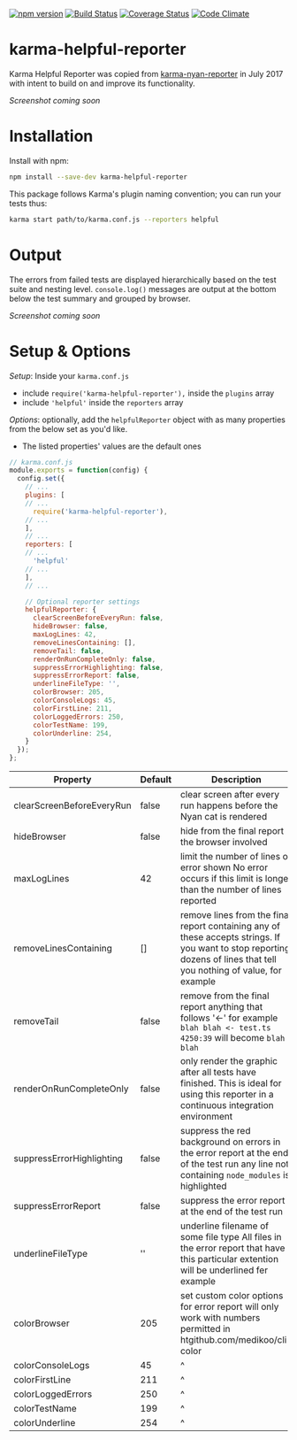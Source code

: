 [![npm version](https://badge.fury.io/js/karma-helpful-reporter.svg)](http://badge.fury.io/js/karma-helpful-reporter)
[![Build Status](https://travis-ci.org/whyboris/karma-helpful-reporter.svg)](https://travis-ci.org/whyboris/karma-helpful-reporter)
[![Coverage Status](https://coveralls.io/repos/whyboris/karma-helpful-reporter/badge.svg?branch=master)](https://coveralls.io/r/whyboris/karma-helpful-reporter?branch=master)
[![Code Climate](https://codeclimate.com/github/whyboris/karma-helpful-reporter/badges/gpa.svg)](https://codeclimate.com/github/whyboris/karma-helpful-reporter)

karma-helpful-reporter
===

Karma Helpful Reporter was copied from [karma-nyan-reporter](https://github.com/dgarlitt/karma-nyan-reporter/) in July 2017 with intent to build on and improve its functionality. 

_Screenshot coming soon_

Installation
===

Install with npm:

```sh
npm install --save-dev karma-helpful-reporter
```

This package follows Karma's plugin naming convention; you can run your tests thus:

```sh
karma start path/to/karma.conf.js --reporters helpful
```

Output
===

The errors from failed tests are displayed hierarchically based on the test suite and nesting level. `console.log()` messages are output at the bottom below the test summary and grouped by browser.

_Screenshot coming soon_

Setup & Options
===

*Setup*: Inside your `karma.conf.js` 
 - include `require('karma-helpful-reporter'),` inside the `plugins` array
 - include `'helpful'` inside the `reporters` array

*Options*: optionally, add the `helpfulReporter` object with as many properties from the below set as you'd like.
 - The listed properties' values are the default ones

```js
// karma.conf.js
module.exports = function(config) {
  config.set({
    // ...
    plugins: [
    // ...
      require('karma-helpful-reporter'),
    // ...
    ],
    // ...
    reporters: [
    // ...
      'helpful'
    // ...
    ],
    // ...

    // Optional reporter settings
    helpfulReporter: {
      clearScreenBeforeEveryRun: false,
      hideBrowser: false,
      maxLogLines: 42,
      removeLinesContaining: [],
      removeTail: false,
      renderOnRunCompleteOnly: false,
      suppressErrorHighlighting: false,
      suppressErrorReport: false,
      underlineFileType: '',
      colorBrowser: 205,
      colorConsoleLogs: 45,
      colorFirstLine: 211,
      colorLoggedErrors: 250,
      colorTestName: 199,
      colorUnderline: 254,
    }
  });
};
```

Property | Default | Description
--- | --- | ---
clearScreenBeforeEveryRun | false | clear screen after every run happens before the Nyan cat is rendered
hideBrowser | false | hide from the final report the browser involved
maxLogLines | 42 | limit the number of lines of error shown No error occurs if this limit is longer than  the number of lines reported
removeLinesContaining | [] | remove lines from the final report containing any of these accepts strings. If you want to stop reporting dozens  of lines that tell you nothing of value, for example | ['@angular', 'zone.js']
removeTail | false | remove from the final report  anything that follows '<-' for example `blah blah <- test.ts 4250:39` will become `blah blah`
renderOnRunCompleteOnly | false | only render the graphic after all tests have finished. This is ideal for using this reporter in a continuous integration environment
suppressErrorHighlighting | false |  suppress the red background on errors in the error report at the end of the test run any line not containing `node_modules` is highlighted
suppressErrorReport | false | suppress the error report at the end of the test run
underlineFileType | '' | underline filename of some file type All files in the error report that have this particular extention will be underlined  fer example | 'spec.ts'
colorBrowser | 205 |  set custom color options for error report will only work with numbers permitted in htgithub.com/medikoo/cli-color
colorConsoleLogs | 45 | ^
colorFirstLine | 211 | ^
colorLoggedErrors | 250 | ^
colorTestName | 199 | ^
colorUnderline | 254 | ^

